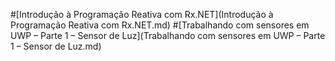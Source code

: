 #[Introdução à Programação Reativa com Rx.NET](Introdução à Programação Reativa com Rx.NET.md)
#[Trabalhando com sensores em UWP – Parte 1 – Sensor de Luz](Trabalhando com sensores em UWP – Parte 1 – Sensor de Luz.md)


